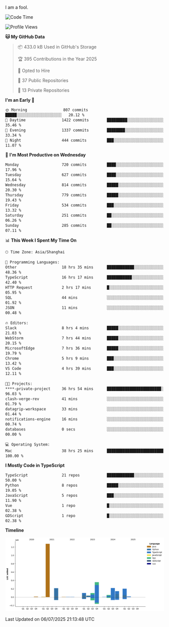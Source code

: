 I am a fool.

<!--START_SECTION:waka-->
![Code Time](http://img.shields.io/badge/Code%20Time-3%2C266%20hrs%203%20mins-blue)

![Profile Views](http://img.shields.io/badge/Profile%20Views-2-blue)

**🐱 My GitHub Data** 

> 📦 433.0 kB Used in GitHub's Storage 
 > 
> 🏆 395 Contributions in the Year 2025
 > 
> 💼 Opted to Hire
 > 
> 📜 37 Public Repositories 
 > 
> 🔑 13 Private Repositories 
 > 
**I'm an Early 🐤** 

```text
🌞 Morning                807 commits         █████░░░░░░░░░░░░░░░░░░░░   20.12 % 
🌆 Daytime                1422 commits        █████████░░░░░░░░░░░░░░░░   35.46 % 
🌃 Evening                1337 commits        ████████░░░░░░░░░░░░░░░░░   33.34 % 
🌙 Night                  444 commits         ███░░░░░░░░░░░░░░░░░░░░░░   11.07 % 
```
📅 **I'm Most Productive on Wednesday** 

```text
Monday                   720 commits         ████░░░░░░░░░░░░░░░░░░░░░   17.96 % 
Tuesday                  627 commits         ████░░░░░░░░░░░░░░░░░░░░░   15.64 % 
Wednesday                814 commits         █████░░░░░░░░░░░░░░░░░░░░   20.30 % 
Thursday                 779 commits         █████░░░░░░░░░░░░░░░░░░░░   19.43 % 
Friday                   534 commits         ███░░░░░░░░░░░░░░░░░░░░░░   13.32 % 
Saturday                 251 commits         ██░░░░░░░░░░░░░░░░░░░░░░░   06.26 % 
Sunday                   285 commits         ██░░░░░░░░░░░░░░░░░░░░░░░   07.11 % 
```


📊 **This Week I Spent My Time On** 

```text
🕑︎ Time Zone: Asia/Shanghai

💬 Programming Languages: 
Other                    18 hrs 35 mins      ████████████░░░░░░░░░░░░░   48.36 % 
TypeScript               16 hrs 17 mins      ███████████░░░░░░░░░░░░░░   42.40 % 
HTTP Request             2 hrs 17 mins       █░░░░░░░░░░░░░░░░░░░░░░░░   05.95 % 
SQL                      44 mins             ░░░░░░░░░░░░░░░░░░░░░░░░░   01.92 % 
JSON                     11 mins             ░░░░░░░░░░░░░░░░░░░░░░░░░   00.48 % 

🔥 Editors: 
Slack                    8 hrs 4 mins        █████░░░░░░░░░░░░░░░░░░░░   21.03 % 
WebStorm                 7 hrs 44 mins       █████░░░░░░░░░░░░░░░░░░░░   20.15 % 
MicrosoftEdge            7 hrs 36 mins       █████░░░░░░░░░░░░░░░░░░░░   19.79 % 
Chrome                   5 hrs 9 mins        ███░░░░░░░░░░░░░░░░░░░░░░   13.42 % 
VS Code                  4 hrs 39 mins       ███░░░░░░░░░░░░░░░░░░░░░░   12.11 % 

🐱‍💻 Projects: 
****-private-project     36 hrs 54 mins      ████████████████████████░   96.03 % 
clash-verge-rev          41 mins             ░░░░░░░░░░░░░░░░░░░░░░░░░   01.79 % 
datagrip-workspace       33 mins             ░░░░░░░░░░░░░░░░░░░░░░░░░   01.44 % 
notifications-engine     16 mins             ░░░░░░░░░░░░░░░░░░░░░░░░░   00.74 % 
databases                0 secs              ░░░░░░░░░░░░░░░░░░░░░░░░░   00.00 % 

💻 Operating System: 
Mac                      38 hrs 25 mins      █████████████████████████   100.00 % 
```

**I Mostly Code in TypeScript** 

```text
TypeScript               21 repos            ████████████░░░░░░░░░░░░░   50.00 % 
Python                   8 repos             █████░░░░░░░░░░░░░░░░░░░░   19.05 % 
JavaScript               5 repos             ███░░░░░░░░░░░░░░░░░░░░░░   11.90 % 
Vue                      1 repo              █░░░░░░░░░░░░░░░░░░░░░░░░   02.38 % 
GDScript                 1 repo              █░░░░░░░░░░░░░░░░░░░░░░░░   02.38 % 
```



**Timeline**

![Lines of Code chart](https://raw.githubusercontent.com/VeejaLiu/VeejaLiu/master/assets/bar_graph.png)


 Last Updated on 06/07/2025 21:13:48 UTC
<!--END_SECTION:waka-->
